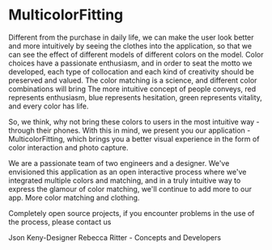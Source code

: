 # MulticolorFitting
Different from the purchase in daily life, we can make the user look better and more intuitively by seeing the clothes into the application, so that we can see the effect of different models of different colors on the model. Color choices have a passionate enthusiasm, and in order to seat the motto we developed, each type of collocation and each kind of creativity should be preserved and valued. The color matching is a science, and different color combinations will bring The more intuitive concept of people conveys, red represents enthusiasm, blue represents hesitation, green represents vitality, and every color has life.

So, we think, why not bring these colors to users in the most intuitive way - through their phones. With this in mind, we present you our application - MulticolorFitting, which brings you a better visual experience in the form of color interaction and photo capture.

We are a passionate team of two engineers and a designer. We've envisioned this application as an open interactive process where we've integrated multiple colors and matching, and in a truly intuitive way to express the glamour of color matching, we'll continue to add more to our app. More color matching and clothing.

Completely open source projects, if you encounter problems in the use of the process, please contact us

Json Keny-Designer
Rebecca Ritter - Concepts and Developers
